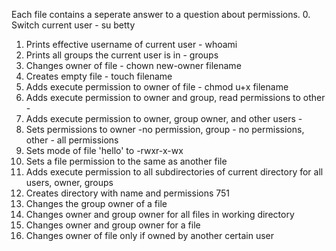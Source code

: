 Each file contains a seperate answer to a question about permissions.
0. Switch current user - su betty
1. Prints effective username of current user - whoami
2. Prints all groups the current user is in - groups
3. Changes owner of file - chown new-owner filename
4. Creates empty file - touch filename
5. Adds execute permission to owner of file - chmod u+x filename
6. Adds execute permission to owner and group, read permissions to other - 
7. Adds execute permission to owner, group owner, and other users -
8. Sets permissions to owner -no permission, group - no permissions, other - all permissions
9. Sets mode of file 'hello' to -rwxr-x-wx
10. Sets a file permission to the same as another file
11. Adds execute permission to all subdirectories of current directory for all users, owner, groups
12. Creates directory with name and permissions 751
13. Changes the group owner of a file
14. Changes owner and group owner for all files in working directory
15. Changes owner and group owner for a file
16. Changes owner of file only if owned by another certain user

